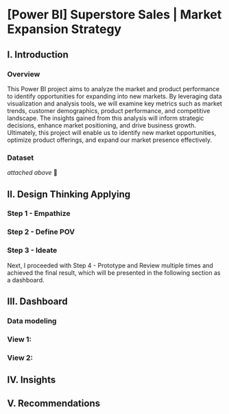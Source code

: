 # [Power BI] Superstore Sales | Market Expansion Strategy 
## I. Introduction 
### Overview
This Power BI project aims to analyze the market and product performance to identify opportunities for expanding into new markets. By leveraging data visualization and analysis tools, we will examine key metrics such as market trends, customer demographics, product performance, and competitive landscape. The insights gained from this analysis will inform strategic decisions, enhance market positioning, and drive business growth. Ultimately, this project will enable us to identify new market opportunities, optimize product offerings, and expand our market presence effectively.

### Dataset 
*attached above* 🧷


## II. Design Thinking Applying 
### Step 1 - Empathize 

### Step 2 - Define POV 

### Step 3 - Ideate 

Next, I proceeded with Step 4 - Prototype and Review multiple times and achieved the final result, which will be presented in the following section as a dashboard.

## III. Dashboard 

### Data modeling 

### View 1: 

### View 2: 

## IV. Insights 

## V. Recommendations 








